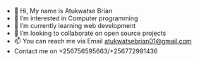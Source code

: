 - 👋 Hi, My name is Atukwatse Brian
- 👀 I’m interested in Computer programming
- 🌱 I’m currently learning web development
- 💞️ I’m looking to collaborate on open source projects
- 📫 You can reach me via Email  atukwatsebrian01@gmail.com
- Contact me on +256756595663/+256772981436

<!---
djburna256/djburna256 is a ✨ special ✨ repository because its `README.md` (this file) appears on your GitHub profile.
You can click the Preview link to take a look at your changes.
--->

